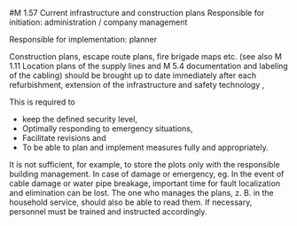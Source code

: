 #M 1.57 Current infrastructure and construction plans
Responsible for initiation: administration / company management

Responsible for implementation: planner

Construction plans, escape route plans, fire brigade maps etc. (see also M 1.11 Location plans of the supply lines and M 5.4 documentation and labeling of the cabling) should be brought up to date immediately after each refurbishment, extension of the infrastructure and safety technology ,

This is required to

* keep the defined security level,
* Optimally responding to emergency situations,
* Facilitate revisions and
* To be able to plan and implement measures fully and appropriately.


It is not sufficient, for example, to store the plots only with the responsible building management. In case of damage or emergency, eg. In the event of cable damage or water pipe breakage, important time for fault localization and elimination can be lost. The one who manages the plans, z. B. in the household service, should also be able to read them. If necessary, personnel must be trained and instructed accordingly.




